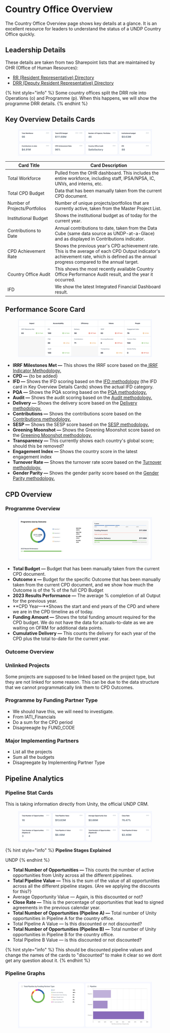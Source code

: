 # Country Office Overview

The Country Office Overview page shows key details at a glance. It is an excellent resource for leaders to understand the status of a UNDP Country Office quickly.

## Leadership Details

These details are taken from two Sharepoint lists that are maintained by OHR (Office of Human Resources):

* [RR (Resident Representative) Directory](https://undp.sharepoint.com/teams/OHR-Portal/SitePages/Resident-Representative-Directory.aspx?xsdata=MDV8MDJ8ZW1hbnVlbGUuZmFqYUB1bmRwLm9yZ3xiODhlYWY1ZDE5MGI0NDM2ZjBjYjA4ZGM2ODUzOWZjOXxiM2U1ZGI1ZTI5NDQ0ODM3OTlmNTc0ODhhY2U1NDMxOXwwfDB8NjM4NDk5OTU2NzMyNjgyNDYxfFVua25vd258VFdGcGJHWnNiM2Q4ZXlKV0lqb2lNQzR3TGpBd01EQWlMQ0pRSWpvaVYybHVNeklpTENKQlRpSTZJazFoYVd3aUxDSlhWQ0k2TW4wPXwwfHx8\&sdata=alNIanJBWUdVZ0dqQ2Y4MXMxY1lROFhzOWg4ejBNUmtSbEt1ZUJUUis5ND0%3d)
* [DRR (Deputy Resident Representative) Directory ](https://undp.sharepoint.com/teams/OHR-Portal/SitePages/Deputy-Resident-Represntative-Directory.aspx?xsdata=MDV8MDJ8ZW1hbnVlbGUuZmFqYUB1bmRwLm9yZ3xiODhlYWY1ZDE5MGI0NDM2ZjBjYjA4ZGM2ODUzOWZjOXxiM2U1ZGI1ZTI5NDQ0ODM3OTlmNTc0ODhhY2U1NDMxOXwwfDB8NjM4NDk5OTU2NzMyNzA0NzY5fFVua25vd258VFdGcGJHWnNiM2Q4ZXlKV0lqb2lNQzR3TGpBd01EQWlMQ0pRSWpvaVYybHVNeklpTENKQlRpSTZJazFoYVd3aUxDSlhWQ0k2TW4wPXwwfHx8\&sdata=R2QzcEZNdnR3NG1PTzRZVlc4Z01XbUF2R3FLWXBQQ2hFd3pSN2RtNldGcz0%3d)

{% hint style="info" %}
Some country offices split the DRR role into Operations (o) and Programme (p). When this happens, we will show the programme DRR details.
{% endhint %}

## Key Overview Details Cards

<figure><img src="../.gitbook/assets/9qTiodD0@2x.png" alt=""><figcaption></figcaption></figure>

| Card Title                    | Card Description                                                                                                                                                                            |
| ----------------------------- | ------------------------------------------------------------------------------------------------------------------------------------------------------------------------------------------- |
| Total Workforce               | Pulled from the OHR dashboard. This includes the entire workforce, including staff, IPSA/NPSA, IC, UNVs, and interns, etc.                                                                  |
| Total CPD Budget              | Data that has been manually taken from the current CPD document.                                                                                                                            |
| Number of Projects/Portfolios | Number of unique projects/portfolios that are currently active, taken from the Master Project List.                                                                                         |
| Institutional Budget          | Shows the institutional budget as of today for the current year.                                                                                                                            |
| Contributions to Date         | Annual contributions to date, taken from the Data Cube (same data source as UNDP-at-a-Glace) and as displayed in Contributions indicator.                                                   |
| CPD Achievement Rate          | Shows the previous year's CPD achievement rate. This is the average of each CPD Output indicator's achievement rate, which is defined as the annual progress compared to the annual target. |
| Country Office Audit          | This shows the most recently available Country Office Performance Audit result, and the year it occurred.                                                                                   |
| IFD                           | We show the latest Integrated Financial Dashboard result.                                                                                                                                   |

## Performance Score Card

<figure><img src="../.gitbook/assets/CO Performance Score Card.png" alt=""><figcaption></figcaption></figure>

* **IRRF Milestones Met —** This shows the IRRF score based on the[ IRRF Indicator Methodology.](impact/irrf.md)
* **CPD  —** {to be added}
* **IFD —** Shows the IFD scoring based on the [IFD methodology](accountability/integrated-financial-dashboard-ifd.md) (the IFD card in Key Overview Details Cards) shows the actual IFD category.
* **PQA —** Shows the PQA scoring based on the [PQA methodology. ](accountability/project-quality-assurance.md)
* **Audit —** Shows the audit scoring based on the [Audit methodology.](accountability/country-office-performance-audits.md)
* **Delivery —** Shows the delivery score based on the [Delivery methodology. ](efficiency/delivery.md)
* **Contributions —** Shows the contributions score based on the [Contributions methodology.](efficiency/contributions.md)
* **SESP —** Shows the SESP score based on the [SESP methodology. ](values/sesp.md)
* **Greening Moonshot —** Shows the Greening Moonshot score based on the [Greening Moonshot methodology. ](values/greening-moonshot.md)
* **Transparency —** This currently shows each country's global score; should this be removed?&#x20;
* **Engagement Index —** Shows the country score in the latest engagement index
* **Turnover Rate —** Shows the turnover rate score based on the [Turnover methodology. ](people/turnover-rate.md)
* **Gender Parity —** Shows the gender parity score based on the [Gender Parity methodology. ](people/gender-parity.md)

## CPD Overview

### Programme Overview

<figure><img src="../.gitbook/assets/D2E5VKI5@2x.png" alt=""><figcaption></figcaption></figure>

* **Total Budget —** Budget that has been manually taken from the current CPD document.
* **Outcome x —** Budget for the specific Outcome that has been manually taken from the current CPD document, and we show how much the Outcome is of the % of the full CPD Budget
* **2023 Results Performance —** The average % completion of all Output for the previous year.&#x20;
* **CPD Year—**Shows the start and end years of the CPD and where we are in the CPD timeline as of today.
* **Funding Amount —** Shows the total funding amount required for the CPD budget. We do not have the data for actuals-to-date as we are waiting on OFRM for additional data points.
* **Cumulative Delivery —** This counts the delivery for each year of the CPD plus the total to-date for the current year.&#x20;

### Outcome Overview

### Unlinked Projects

Some projects are supposed to be linked based on the project type, but they are not linked for some reason. This can be due to the data structure that we cannot programmatically link them to CPD Outcomes.&#x20;

### Programme by Funding Partner Type

* We should have this, we will need to investigate.&#x20;
* From IATI\_Financials
* Do a sum for the CPD period&#x20;
* Disagreeagte by FUND\_CODE

### Major Implementing Partners

* List all the projects
* Sum all the budgets
* Disagreegate by Implementing Partner Type

## Pipeline Analytics

### Pipeline Stat Cards

This is taking information directly from Unity, the official UNDP CRM.

<figure><img src="../.gitbook/assets/Pipeline Stat Cards.png" alt=""><figcaption></figcaption></figure>

{% hint style="info" %}
**Pipeline Stages Explained**

UNDP&#x20;
{% endhint %}

* **Total Number of Opportunities —** This counts the number of active opportunities from Unity across all the different pipelines.&#x20;
* **Total Pipeline Value —** This is the sum of the value of all opportunities across all the different pipeline stages. {Are we applying the discounts for this?}
* Average Opportunity Value — Again, is this discounted or not?
* **Close Rate —** This is the percentage of opportunities that lead to signed agreements in the previous calendar year.&#x20;
* **Total Number of Opportunities (Pipeline A) —** Total number of Unity opportunities in Pipeline A for the country office.&#x20;
* Total Pipeline A Value — Is this discounted or not discounted?&#x20;
* **Total Number of Opportunities (Pipeline B) —** Total number of Unity opportunities in Pipeline B for the country office.&#x20;
* Total Pipeline B Value — is this discounted or not discounted?&#x20;

{% hint style="info" %}
This should be discounted pipeline values and change the names of the cards to "discounted" to make it clear so we dont get any question about it.&#x20;
{% endhint %}

### Pipeline Graphs

<figure><img src="../.gitbook/assets/Pipeline Graphs.png" alt=""><figcaption></figcaption></figure>
